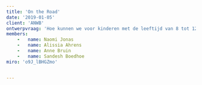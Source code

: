 ```yaml
---
title: 'On the Road'
date: '2019-01-05'
client: 'ANWB'
ontwerpvraag: 'Hoe kunnen we voor kinderen met de leeftijd van 8 tot 12 jaar in Rotterdam-Zuid de mobiliteit verhogen door het opdoen van zoveel mogelijk praktijkervaring in het verkeer waarbij de verkeersveiligheid in acht word gehouden?'
members:
    -   name: Naomi Jonas
    -   name: Alissia Ahrens
    -   name: Anne Bruin
    -   name: Sandesh Boedhoe
miro: 'o9J_lBHGZmo'


---
```



 

